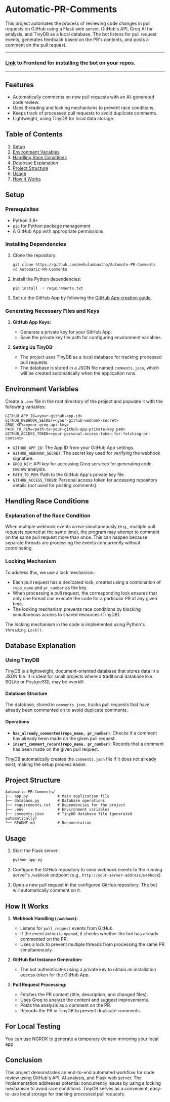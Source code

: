 # Automatic-PR-Comments

This project automates the process of reviewing code changes in pull requests on GitHub using a Flask web server, GitHub's API, Groq AI for analysis, and TinyDB as a local database. The bot listens for pull request events, generates feedback based on the PR's contents, and posts a comment on the pull request.

---
### [Link](https://github.com/mehulambastha/AutoPR-Reviewer-Bot-Install) to Frontend for installing the bot on your repos.
---

## Features
- Automatically comments on new pull requests with an AI-generated code review.
- Uses threading and locking mechanisms to prevent race conditions.
- Keeps track of processed pull requests to avoid duplicate comments.
- Lightweight, using TinyDB for local data storage.

## Table of Contents
1. [Setup](#setup)
2. [Environment Variables](#environment-variables)
3. [Handling Race Conditions](#handling-race-conditions)
4. [Database Explanation](#database-explanation)
5. [Project Structure](#project-structure)
6. [Usage](#usage)
7. [How It Works](#how-it-works)

## Setup

### Prerequisites
- Python 3.8+
- `pip` for Python package management
- A GitHub App with appropriate permissions

### Installing Dependencies
1. Clone the repository:
   ```bash
   git clone https://github.com/mehulambastha/Automate-PR-Comments
   cd Automatic-PR-Comments
   ```

2. Install the Python dependencies:
   ```bash
   pip install -r requirements.txt
   ```

3. Set up the GitHub App by following the [GitHub App creation guide](https://docs.github.com/en/developers/apps/building-github-apps/creating-a-github-app).

### Generating Necessary Files and Keys
1. **GitHub App Keys:**
   - Generate a private key for your GitHub App.
   - Save the private key file path for configuring environment variables.

2. **Setting Up TinyDB:**
   - The project uses TinyDB as a local database for tracking processed pull requests.
   - The database is stored in a JSON file named `comments.json`, which will be created automatically when the application runs.

## Environment Variables

Create a `.env` file in the root directory of the project and populate it with the following variables:

```env
GITHUB_APP_ID=<your-github-app-id>
GITHUB_WEBHOOK_SECRET=<your-github-webhook-secret>
GROQ_KEY=<your-groq-api-key>
PATH_TO_PEM=<path-to-your-github-app-private-key.pem>
GITHUB_ACCESS_TOKEN=<your-personal-access-token-for-fetching-pr-content>
```

- `GITHUB_APP_ID`: The App ID from your GitHub App settings.
- `GITHUB_WEBHOOK_SECRET`: The secret key used for verifying the webhook signature.
- `GROQ_KEY`: API key for accessing Groq services for generating code review analysis.
- `PATH_TO_PEM`: Path to the GitHub App's private key file.
- `GITHUB_ACCESS_TOKEN`: Personal access token for accessing repository details (not used for posting comments).

## Handling Race Conditions

### Explanation of the Race Condition
When multiple webhook events arrive simultaneously (e.g., multiple pull requests opened at the same time), the program may attempt to comment on the same pull request more than once. This can happen because separate threads are processing the events concurrently without coordinating.

### Locking Mechanism
To address this, we use a lock mechanism:
- Each pull request has a dedicated lock, created using a combination of `repo_name` and `pr_number` as the key.
- When processing a pull request, the corresponding lock ensures that only one thread can execute the code for a particular PR at any given time.
- The locking mechanism prevents race conditions by blocking simultaneous access to shared resources (TinyDB).

The locking mechanism in the code is implemented using Python's `threading.Lock()`.

## Database Explanation

### Using TinyDB
TinyDB is a lightweight, document-oriented database that stores data in a JSON file. It is ideal for small projects where a traditional database like SQLite or PostgreSQL may be overkill.

#### Database Structure
The database, stored in `comments.json`, tracks pull requests that have already been commented on to avoid duplicate comments.

#### Operations
- **`has_already_commented(repo_name, pr_number)`**: Checks if a comment has already been made on the given pull request.
- **`insert_comment_record(repo_name, pr_number)`**: Records that a comment has been made on the given pull request.

TinyDB automatically creates the `comments.json` file if it does not already exist, making the setup process easier.

## Project Structure
```plaintext
Automatic-PR-Comments/
├── app.py             # Main application file
├── database.py        # Database operations
├── requirements.txt   # Dependencies for the project
├── .env               # Environment variables
├── comments.json      # TinyDB database file (generated automatically)
└── README.md          # Documentation
```

## Usage
1. Start the Flask server:
   ```bash
   python app.py
   ```

2. Configure the GitHub repository to send webhook events to the running server's `/webhook` endpoint (e.g., `http://your-server-address/webhook`).

3. Open a new pull request in the configured GitHub repository. The bot will automatically comment on it.

## How It Works
1. **Webhook Handling (`/webhook`):**
   - Listens for `pull_request` events from GitHub.
   - If the event action is `opened`, it checks whether the bot has already commented on the PR.
   - Uses a lock to prevent multiple threads from processing the same PR simultaneously.
   
2. **GitHub Bot Instance Generation:**
   - The bot authenticates using a private key to obtain an installation access token for the GitHub App.
   
3. **Pull Request Processing:**
   - Fetches the PR content (title, description, and changed files).
   - Uses Groq to analyze the content and suggest improvements.
   - Posts the analysis as a comment on the PR.
   - Records the PR in TinyDB to prevent duplicate comments.
  
## For Local Testing
You can use NGROK to generate a temporary domain mirroring your local app

## Conclusion

This project demonstrates an end-to-end automated workflow for code review using GitHub's API, AI analysis, and Flask web server. The implementation addresses potential concurrency issues by using a locking mechanism to avoid race conditions. TinyDB serves as a convenient, easy-to-use local storage for tracking processed pull requests.
